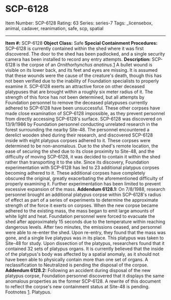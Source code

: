 # SCP-6128
Item Number: SCP-6128
Rating: 63
Series: series-7
Tags: _licensebox, animal, cadaver, reanimation, safe, scp, spatial

---

**Item #:** SCP-6128
**Object Class:** Safe
**Special Containment Procedures:** SCP-6128 is currently contained within the shed where it was first discovered. The door to the shed has been padlocked, and a single security camera has been installed to record any entry attempts.
**Description:** SCP-6128 is the corpse of an _Ornithorhynchus anatinus._[1](javascript:;) A bullet wound is visible on its lower back, and its feet and eyes are missing. It is assumed that these wounds were the cause of the creature's death, though this has not been verified due to the inability of Foundation specialists to properly examine it.
SCP-6128 exerts an attractive force on other deceased platypuses that are brought within a roughly six meter radius of it. The strength of this force has not been determined, but all attempts by Foundation personnel to remove the deceased platypuses currently adhered to SCP-6128 have been unsuccessful. These other corpses have made close examination of SCP-6128 impossible, as they prevent personnel from directly accessing SCP-6128's surface.
SCP-6128 was discovered on 13/9/1986 by Foundation personnel conducting unrelated research in the forest surrounding the nearby Site-48. The personnel encountered a derelict wooden shed during their research, and discovered SCP-6128 inside with eight platypus corpses adhered to it. These corpses were determined to be non-anomalous. Due to the shed's remote location, the ease of securing the shed due to its close proximity to Site-48, and the difficulty of moving SCP-6128, it was decided to contain it within the shed rather than transporting it to the site.
Since its discovery, Foundation experimentation with SCP-6128 has led to 23 additional platypus corpses becoming adhered to it. These additional corpses have completely obscured the original, greatly exacerbating the aforementioned difficulty of properly examining it. Further experimentation has been limited to prevent excessive expansion of the mass.
**Addendum 6128.1:** On 7/8/1988, research personnel brought an additional platypus corpse within SCP-6128's radius of effect as part of a series of experiments to determine the approximate strength of the force it exerts on corpses. When the new corpse became adhered to the existing mass, the mass began to emit large amounts of white light and heat. Foundation personnel were forced to evacuate the shed after approximately 15 seconds due to the temperature within reaching dangerous levels.
After two minutes, the emissions ceased, and personnel were able to re-enter the shed. Upon re-entry, they found that the mass was gone, and a single live platypus was in its place. This platypus was taken to Site-48 for study. Upon dissection of the platypus, researchers found that it contained 32 sets of platypus organs. It is currently believed that the inside of the platypus's body was affected by a spatial anomaly, as it should not have been able to physically contain more than one set of organs. A reclassification to Neutralized is pending the disposal of the corpse.
**Addendum 6128.2:** Following an accident during disposal of the new platypus corpse, Foundation personnel discovered that it displays the same anomalous properties as the former SCP-6128. A rewrite of this document to reflect the corpse's new containment status at Site-48 is pending.
Footnotes
[1](javascript:;). Platypus.